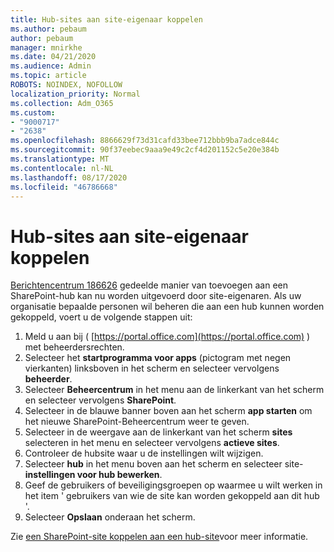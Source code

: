 ```yaml
---
title: Hub-sites aan site-eigenaar koppelen
ms.author: pebaum
author: pebaum
manager: mnirkhe
ms.date: 04/21/2020
ms.audience: Admin
ms.topic: article
ROBOTS: NOINDEX, NOFOLLOW
localization_priority: Normal
ms.collection: Adm_O365
ms.custom:
- "9000717"
- "2638"
ms.openlocfilehash: 8866629f73d31cafd33bee712bbb9ba7adce844c
ms.sourcegitcommit: 90f37eebec9aaa9e49c2cf4d201152c5e20e384b
ms.translationtype: MT
ms.contentlocale: nl-NL
ms.lasthandoff: 08/17/2020
ms.locfileid: "46786668"
---
```

# <a name="associate-hub-sites-as-site-owner"></a>Hub-sites aan site-eigenaar koppelen

[Berichtencentrum 186626](https://admin.microsoft.com/Adminportal/Home?source=applauncher#/MessageCenter?id=MC186626) gedeelde manier van toevoegen aan een SharePoint-hub kan nu worden uitgevoerd door site-eigenaren. Als uw organisatie bepaalde personen wil beheren die aan een hub kunnen worden gekoppeld, voert u de volgende stappen uit: 

1. Meld u aan bij ( [https://portal.office.com](https://portal.office.com) ) met beheerdersrechten.
2. Selecteer het **startprogramma voor apps** (pictogram met negen vierkanten) linksboven in het scherm en selecteer vervolgens **beheerder**.
3. Selecteer **Beheercentrum** in het menu aan de linkerkant van het scherm en selecteer vervolgens **SharePoint**.
4. Selecteer in de blauwe banner boven aan het scherm **app starten** om het nieuwe SharePoint-Beheercentrum weer te geven.
5. Selecteer in de weergave aan de linkerkant van het scherm **sites** selecteren in het menu en selecteer vervolgens **actieve sites**.
6. Controleer de hubsite waar u de instellingen wilt wijzigen.
7. Selecteer **hub** in het menu boven aan het scherm en selecteer site- **instellingen voor hub bewerken**.
8. Geef de gebruikers of beveiligingsgroepen op waarmee u wilt werken in het item ' gebruikers van wie de site kan worden gekoppeld aan dit hub '.
9. Selecteer **Opslaan** onderaan het scherm.

Zie [een SharePoint-site koppelen aan een hub-site](https://support.office.com/article/associate-a-sharepoint-site-with-a-hub-site-ae0009fd-af04-4d3d-917d-88edb43efc05)voor meer informatie. 